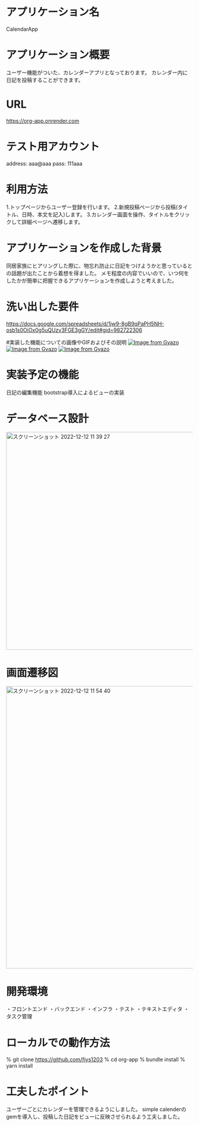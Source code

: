 # アプリケーション名
CalendarApp

# アプリケーション概要
ユーザー機能がついた、カレンダーアプリとなっております。
カレンダー内に日記を投稿することができます。

# URL
https://org-app.onrender.com

# テスト用アカウント
 address: aaa@aaa
 pass: 111aaa

# 利用方法
1.トップページからユーザー登録を行います。
2.新規投稿ページから投稿(タイトル、日時、本文を記入)します。
3.カレンダー画面を操作、タイトルをクリックして詳細ページへ遷移します。

# アプリケーションを作成した背景
同居家族にヒアリングした際に、物忘れ防止に日記をつけようかと思っているとの話題が出たことから着想を得ました。
メモ程度の内容でいいので、いつ何をしたかが簡単に把握できるアプリケーションを作成しようと考えました。

# 洗い出した要件
https://docs.google.com/spreadsheets/d/1jw9-8gB9qPaPH5NH-osb1s0OiOx0g5uQUzv3FGE3gGY/edit#gid=982722306

#実装した機能についての画像やGIFおよびその説明
[![Image from Gyazo](https://i.gyazo.com/f06bda75a0ec2a6329ece261b813e047.gif)](https://gyazo.com/f06bda75a0ec2a6329ece261b813e047)
[![Image from Gyazo](https://i.gyazo.com/2bcbd2254b5cc85b1a29f06cbfa1d927.gif)](https://gyazo.com/2bcbd2254b5cc85b1a29f06cbfa1d927)
[![Image from Gyazo](https://i.gyazo.com/618745fdec50cc956233b38d2e356db3.gif)](https://gyazo.com/618745fdec50cc956233b38d2e356db3)

# 実装予定の機能
日記の編集機能
bootstrap導入によるビューの実装

# データベース設計
<img width="586" alt="スクリーンショット 2022-12-12 11 39 27" src="https://user-images.githubusercontent.com/116062133/206949320-0a3e06fb-72a7-4990-ad20-2e57676f0530.png">

# 画面遷移図
<img width="760" alt="スクリーンショット 2022-12-12 11 54 40" src="https://user-images.githubusercontent.com/116062133/206950941-9954afee-de16-4bed-ab63-6d3422a01733.png">

# 開発環境
・フロントエンド
・バックエンド
・インフラ
・テスト
・テキストエディタ
・タスク管理

# ローカルでの動作方法
% git clone https://github.com/fjys1203
% cd org-app
% bundle install
% yarn install

# 工夫したポイント
ユーザーごとにカレンダーを管理できるようにしました。
simple calenderのgemを導入し、投稿した日記をビューに反映させられるよう工夫しました。
